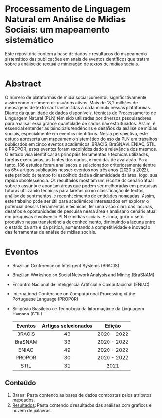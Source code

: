 
# Processamento de Linguagem Natural em Análise de Mídias Sociais: um mapeamento sistemático
<!-- ## Natural Language Processing and Social Media: a systematic mapping on brazilian leading events -->
Este repositório contém a base de dados e resultados do mapeamento sistemático das publicações em anais de eventos científicos que tratam sobre a análise de textual e mineração de textos de mídias sociais.
# Abstract
O número de plataformas de mídia social aumentou significativamente assim como o número de usuários ativos. Mais de 18,2 milhões de mensagens de texto são transmitidas a cada minuto nessas plataformas. Diante da quantidade de dados disponíveis, técnicas de Processamento de Linguagem Natural (PLN) têm sido utilizadas por diversos pesquisadores para analisar essa grande quantidade de dados não estruturados. Assim, é essencial entender as principais tendências e desafios da análise de mídias sociais, especialmente em eventos científicos. Nessa perspectiva, este estudo apresenta um mapeamento sistemático do uso da PLN em trabalhos publicados em cinco eventos acadêmicos: BRACIS, BraSNAM, ENIAC, STIL e PROPOR, estes eventos foram escolhidos dado a relevância dos mesmos. O estudo visa identificar as principais ferramentas e técnicas utilizadas, tarefas executadas, as fontes dos dados, e medidas de avaliação. Para tanto, 186 estudos foram analisados e selecionados criteriosamente dentre os 654 artigos publicados nesses eventos nos três anos (2020 a 2022), este período de tempo foi escolhido dada a dinamicidade da área, logo, sua rápida obsolescência. Os resultados mostram um recorte do cenário atual sobre o assunto e apontam áreas que podem ser melhoradas em pesquisas futuras utilizando técnicas para tarefas como classificação de textos, análise de sentimentos, e reconhecimento de entidades nomeadas. Assim, este trabalho pode ser útil para acadêmicos interessados em explorar o potencial dessas ferramentas e técnicas, ter uma visão clara das lacunas, desafios e oportunidades de pesquisa nessa área e analisar o cenário atual em pesquisas envolvendo PLN e mídias sociais. E ainda, guiar o setor produtivo nessa transferência de conhecimento, diminuindo a lacuna entre o estado da arte e da prática, aumentando a competitividade e inovação das ferramentas de análise de mídias sociais.
# Eventos
- Brazilian Conference on Intelligent Systems (BRACIS)
- Brazilian Workshop on Social Network Analysis and Mining (BraSNAM)
- Encontro Nacional de Inteligência Artificial e Computacional (ENIAC)
- International Conference on Computational Processing of the Portuguese Language (PROPOR)
- Simpósio Brasileiro de Tecnologia da Informação e da Linguagem Humana (STIL)

  | Eventos | Artigos selecionados | Edição |
  | :-----: | :------------------: | :----: |
  | BRACIS  | 43 | 2020 - 2022 |
  | BraSNAM  | 33 | 2020 - 2022 |
  | ENIAC  | 49 | 2020 - 2022 |
  | PROPOR  | 30 | 2020 - 2022 |
  | STIL  | 31 | 2021 |

## Conteúdo

1. [Bases](https://github.com/GabrieleAraujo/mapeamento_sistematico_PLN/tree/main/Bases): Pasta contendo as bases de dados compostas pelos atributos mapeados.
2. [Resultados](https://github.com/GabrieleAraujo/mapeamento_sistematico_PLN/tree/main/Resultados): Pasta contendo o resultados das análises com gráficos e nuvem de palavras.

